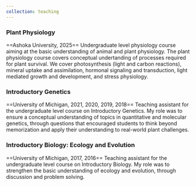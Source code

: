```yaml
---
collection: teaching
---
```


### **Plant Physiology**
==Ashoka University, 2025==
Undergraduate level physiology course aiming at the basic understanding of animal and plant physiology. The plant physiology course covers conceptual undertanding of processes required for plant survival. We cover photosynthesis (light and carbon reactions), mineral uptake and assimilation, hormonal signaling and transduction, light mediated growth and development, and stress physiology.

### **Introductory Genetics**
==University of Michigan, 2021, 2020, 2019, 2018==
Teaching assistant for the undergraduate level course on Introductory Genetics. My role was to ensure a conceptual understanding of topics in quantitative and molecular genetics, through questions that encouraged students to think beyond memorization and apply their understanding to real-world plant challenges. 

### **Introductory Biology: Ecology and Evolution**
==University of Michigan, 2017, 2016==
Teaching assistant for the undergraduate level course on Introductory Biology. My role was to strengthen the basic understanding of ecology and evolution, through discussion and problem solving. 


